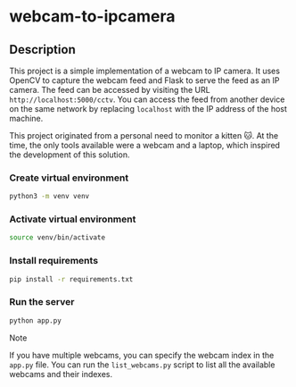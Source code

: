 # webcam-to-ipcamera

## Description
This project is a simple implementation of a webcam to IP camera. It uses OpenCV to capture the webcam feed and Flask to serve the feed as an IP camera. The feed can be accessed by visiting the URL `http://localhost:5000/cctv`. You can access the feed from another device on the same network by replacing `localhost` with the IP address of the host machine.

This project originated from a personal need to monitor a kitten 🐱. At the time, the only tools available were a webcam and a laptop, which inspired the development of this solution.

### Create virtual environment
```bash
python3 -m venv venv
```

### Activate virtual environment
```bash
source venv/bin/activate
```

### Install requirements
```bash
pip install -r requirements.txt
```

### Run the server
```bash
python app.py
```

> [!NOTE]  
> If you have multiple webcams, you can specify the webcam index in the `app.py` file. You can run the `list_webcams.py` script to list all the available webcams and their indexes.
